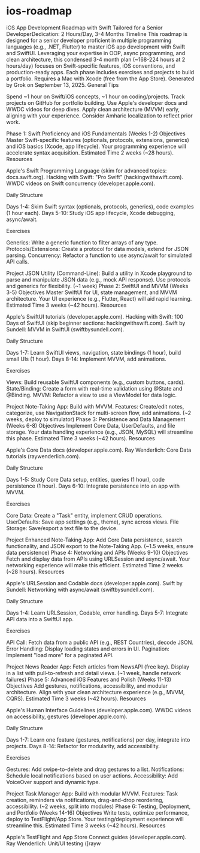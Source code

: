 # ios-roadmap

iOS App Development Roadmap with Swift
Tailored for a Senior DeveloperDedication: 2 Hours/Day, 3-4 Months Timeline
This roadmap is designed for a senior developer proficient in multiple programming languages (e.g., .NET, Flutter) to master iOS app development with Swift and SwiftUI. Leveraging your expertise in OOP, async programming, and clean architecture, this condensed 3-4 month plan (~168-224 hours at 2 hours/day) focuses on Swift-specific features, iOS conventions, and production-ready apps. Each phase includes exercises and projects to build a portfolio. Requires a Mac with Xcode (free from the App Store). Generated by Grok on September 13, 2025.
General Tips

Spend ~1 hour on Swift/iOS concepts, ~1 hour on coding/projects.
Track projects on GitHub for portfolio building.
Use Apple's developer docs and WWDC videos for deep dives.
Apply clean architecture (MVVM) early, aligning with your experience.
Consider Amharic localization to reflect prior work.

Phase 1: Swift Proficiency and iOS Fundamentals (Weeks 1-2)
Objectives
Master Swift-specific features (optionals, protocols, extensions, generics) and iOS basics (Xcode, app lifecycle). Your programming experience will accelerate syntax acquisition.
Estimated Time
2 weeks (~28 hours).
Resources

Apple's Swift Programming Language (skim for advanced topics: docs.swift.org).
Hacking with Swift: "Pro Swift" (hackingwithswift.com).
WWDC videos on Swift concurrency (developer.apple.com).

Daily Structure

Days 1-4: Skim Swift syntax (optionals, protocols, generics), code examples (1 hour each).
Days 5-10: Study iOS app lifecycle, Xcode debugging, async/await.

Exercises

Generics: Write a generic function to filter arrays of any type.
Protocols/Extensions: Create a protocol for data models, extend for JSON parsing.
Concurrency: Refactor a function to use async/await for simulated API calls.

Project
JSON Utility (Command-Line): Build a utility in Xcode playground to parse and manipulate JSON data (e.g., mock API response). Use protocols and generics for flexibility. (~1 week)
Phase 2: SwiftUI and MVVM (Weeks 3-5)
Objectives
Master SwiftUI for UI, state management, and MVVM architecture. Your UI experience (e.g., Flutter, React) will aid rapid learning.
Estimated Time
3 weeks (~42 hours).
Resources

Apple's SwiftUI tutorials (developer.apple.com).
Hacking with Swift: 100 Days of SwiftUI (skip beginner sections: hackingwithswift.com).
Swift by Sundell: MVVM in SwiftUI (swiftbysundell.com).

Daily Structure

Days 1-7: Learn SwiftUI views, navigation, state bindings (1 hour), build small UIs (1 hour).
Days 8-14: Implement MVVM, add animations.

Exercises

Views: Build reusable SwiftUI components (e.g., custom buttons, cards).
State/Binding: Create a form with real-time validation using @State and @Binding.
MVVM: Refactor a view to use a ViewModel for data logic.

Project
Note-Taking App: Build with MVVM. Features: Create/edit notes, categorize, use NavigationStack for multi-screen flow, add animations. (~2 weeks, deploy to simulator)
Phase 3: Persistence and Data Management (Weeks 6-8)
Objectives
Implement Core Data, UserDefaults, and file storage. Your data handling experience (e.g., JSON, MySQL) will streamline this phase.
Estimated Time
3 weeks (~42 hours).
Resources

Apple's Core Data docs (developer.apple.com).
Ray Wenderlich: Core Data tutorials (raywenderlich.com).

Daily Structure

Days 1-5: Study Core Data setup, entities, queries (1 hour), code persistence (1 hour).
Days 6-10: Integrate persistence into an app with MVVM.

Exercises

Core Data: Create a "Task" entity, implement CRUD operations.
UserDefaults: Save app settings (e.g., theme), sync across views.
File Storage: Save/export a text file to the device.

Project
Enhanced Note-Taking App: Add Core Data persistence, search functionality, and JSON export to the Note-Taking App. (~1.5 weeks, ensure data persistence)
Phase 4: Networking and APIs (Weeks 9-10)
Objectives
Fetch and display data from APIs using URLSession and async/await. Your networking experience will make this efficient.
Estimated Time
2 weeks (~28 hours).
Resources

Apple's URLSession and Codable docs (developer.apple.com).
Swift by Sundell: Networking with async/await (swiftbysundell.com).

Daily Structure

Days 1-4: Learn URLSession, Codable, error handling.
Days 5-7: Integrate API data into a SwiftUI app.

Exercises

API Call: Fetch data from a public API (e.g., REST Countries), decode JSON.
Error Handling: Display loading states and errors in UI.
Pagination: Implement "load more" for a paginated API.

Project
News Reader App: Fetch articles from NewsAPI (free key). Display in a list with pull-to-refresh and detail views. (~1 week, handle network failures)
Phase 5: Advanced iOS Features and Polish (Weeks 11-13)
Objectives
Add gestures, notifications, accessibility, and modular architecture. Align with your clean architecture experience (e.g., MVVM, CQRS).
Estimated Time
3 weeks (~42 hours).
Resources

Apple's Human Interface Guidelines (developer.apple.com).
WWDC videos on accessibility, gestures (developer.apple.com).

Daily Structure

Days 1-7: Learn one feature (gestures, notifications) per day, integrate into projects.
Days 8-14: Refactor for modularity, add accessibility.

Exercises

Gestures: Add swipe-to-delete and drag gestures to a list.
Notifications: Schedule local notifications based on user actions.
Accessibility: Add VoiceOver support and dynamic type.

Project
Task Manager App: Build with modular MVVM. Features: Task creation, reminders via notifications, drag-and-drop reordering, accessibility. (~2 weeks, split into modules)
Phase 6: Testing, Deployment, and Portfolio (Weeks 14-16)
Objectives
Write tests, optimize performance, deploy to TestFlight/App Store. Your testing/deployment experience will streamline this.
Estimated Time
3 weeks (~42 hours).
Resources

Apple's TestFlight and App Store Connect guides (developer.apple.com).
Ray Wenderlich: Unit/UI testing ([rayw
